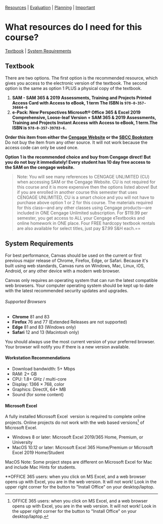 [Resources](syllabus/resources.html) |
[Evaluation](syllabus/evaluation.html) |
[Planning](syllabus/planning.html) |
[Important](syllabus/important.html)

# [](#what-resources-do-i-need-for-this-course?)What resources do I need for this course?
[Textbook](#textbook) | [System Requirements](#system-requirements)

<a id="material" style="text-decoration: none; vertical-align: baseline;"></a>

## Textbook

There are two options. The first option is the recommended resource, which gives you access to the electronic version of the textbook. The second option is the same as option 1 PLUS a physical copy of the textbook. 

1.  **SAM - SAM 365 & 2019 Assessments, Training and Projects Printed Access Card with Access to eBook, 1 term The ISBN is `978-0-357-36664-6`**
2.  **e-Pack: New Perspectives Microsoft® Office 365 & Excel 2019 Comprehensive, Loose-leaf Version + SAM 365 & 2019 Assessments, Training and Projects Instant Access with Access to eBook, 1 term.The ISBN is `978-0-357-39783-6.`**

**Order this item from either the [Cengage Website](http://services.cengagebrain.com/course/site.html?id=4316390) or the [SBCC Bookstore](https://www.sbccbooks.com/)** Do not buy the item from any other source. It will not work because the access code can only be used once.

**Option 1 is the recommended choice and buy from Cengage direct! But you do not buy it immediately! Every student has 10 day free access to the SAM on the cengage website.**

> Note: You will see many references to CENGAGE UNLIMITED (CU) when accessing SAM or the Cengage Website. CU is not required for this course and it is more expensive then the options listed above! But if you are enrolled in another course this semester that uses CENGAGE UNLIMITED, CU is a smart choice and you will not have to purchase above option 1 or 2 for this course. The materials required for this class—and any other classes using Cengage products—are included in ONE Cengage Unlimited subscription. For $119.99 per semester, you get access to ALL your Cengage eTextbooks and online homework in ONE place. Four FREE hardcopy textbook rentals are also available for select titles, just pay $7.99 S&H each.==

## System Requirements

For best performance, Canvas should be used on the current or first previous major release of Chrome, Firefox, Edge, or Safari. Because it's built using web standards, Canvas runs on Windows, Mac, Linux, iOS, Android, or any other device with a modern web browser.

Canvas only requires an operating system that can run the latest compatible web browsers. Your computer operating system should be kept up to date with the latest recommended security updates and upgrades.

###### Supported Browsers

*   **Chrome** 81 and 83
*   **Firefox** 76 and 77 (Extended Releases are not supported)
*   **Edge** 81 and 83 (Windows only)
*   **Safari** 12 and 13 (Macintosh only)

You should always use the most current version of your preferred browser. Your browser will notify you if there is a new version available.

#### Workstation Recommendations

*   Download bandwidth: 5+ Mbps
*   RAM: 2+ GB
*   CPU: 1.8+ GHz / multi-core
*   Display: 1366 × 768, color
*   Graphics: DirectX, 64+ MB
*   Sound (for some content)

#### Microsoft Excel

A fully installed Microsoft Excel  version is required to complete online projects. Online projects do not work with the web based versions[^1] of Microsoft Excel.

*   Windows 8 or later: Microsoft Excel 2019/365 Home, Premium, or University
*   MacOS 10.12 or later: Microsoft Excel 365 Home/Premium or Microsoft Excel 2019 Home/Student

MacOS Note: Some project steps are different on Microsoft Excel for Mac and include Mac Hints for students.

**OFFICE 365 users: when you click on MS Excel, and a web browser opens up with Excel, you are in the web version. It will not work! Look in the upper right corner for the button to "Install Office" on your desktop/laptop.

[^1]:OFFICE 365 users: when you click on MS Excel, and a web browser opens up with Excel, you are in the web version. It will not work! Look in the upper right corner for the button to "Install Office" on your desktop/laptop. 
